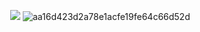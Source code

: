  ‌ ‌ ‌ ‌ ‌ ‌ ‌ ‌ ‌ ‌ ‌ ‌ ‌ ‌ ‌ ‌ ‌ ‌ ‌ ‌ ‌ ‌ ‌ ‌ ‌ ‌ ‌ ‌ ‌ ‌ ‌ ‌ ![](https://komarev.com/ghpvc/?username=kadiDesu&color=ffafcc&plastic)   ‌ ‌ ‌ ‌ ‌ ‌ ‌ ‌ ‌ ‌
![aa16d423d2a78e1acfe19fe64c66d52d](https://github.com/user-attachments/assets/f1bdbca8-4559-40bb-a021-470a82947cfb)

